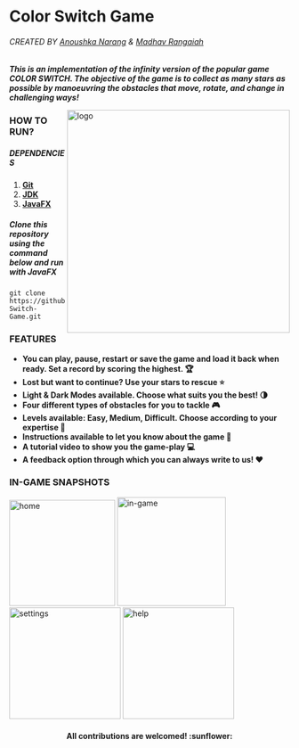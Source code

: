 # Color Switch Game
   ###### CREATED BY [Anoushka Narang](https://github.com/anoushkanarang) & [Madhav Rangaiah](https://github.com/MITB19251) ######
   
***This is an implementation of the infinity version of the popular game COLOR SWITCH. The objective of the game is to collect as many stars as possible by manoeuvring the obstacles that move, rotate, and change in challenging ways!***



 <img align="right" width="400" alt="logo" src="https://user-images.githubusercontent.com/62336310/129409948-30c9829a-53e5-403d-b869-6c69d8cbbd6a.png"> 

### HOW TO RUN? 

##### DEPENDENCIES #####
   1. **[Git](https://git-scm.com/downloads)** 
   2. **[JDK](https://www.oracle.com/in/java/technologies/javase-downloads.html)**
   3. **[JavaFX](https://openjfx.io/openjfx-docs/)** 


##### Clone this repository using the command below and run with JavaFX #####

    git clone https://github.com/anoushkanarang/Color-Switch-Game.git
    
### **FEATURES**

- **You can play, pause, restart or save the game and load it back when ready. Set a record by scoring the highest. :trophy:**
- **Lost but want to continue? Use your stars to rescue :star:**
- **Light & Dark Modes available. Choose what suits you the best! :last_quarter_moon:**
- **Four different types of obstacles for you to tackle :video_game:**
- **Levels available: Easy, Medium, Difficult. Choose according to your expertise :muscle:**
- **Instructions available to let you know about the game :newspaper:**
- **A tutorial video to show you the game-play :computer:**
- **A feedback option through which you can always write to us! :heart:**

### **IN-GAME SNAPSHOTS**

<img width="190" alt="home" src="https://user-images.githubusercontent.com/62336310/129409197-be14292c-a4fc-4229-acf3-02bfe66de901.png"> <img width="195" alt="in-game" src="https://user-images.githubusercontent.com/62336310/129408994-4eb7db15-2380-43c4-a6ee-bf50dcb9d65f.png"> <img width="200" alt="settings" src="https://user-images.githubusercontent.com/62336310/129409001-cfbb1357-768a-46a0-83ab-9dbdca573b85.png"> <img width="200" alt="help" src="https://user-images.githubusercontent.com/62336310/129409006-617ab220-7de8-43aa-9ba5-d37407c606f8.png">

<h4 align="center">
   All contributions are welcomed! :sunflower: 
<h4>

